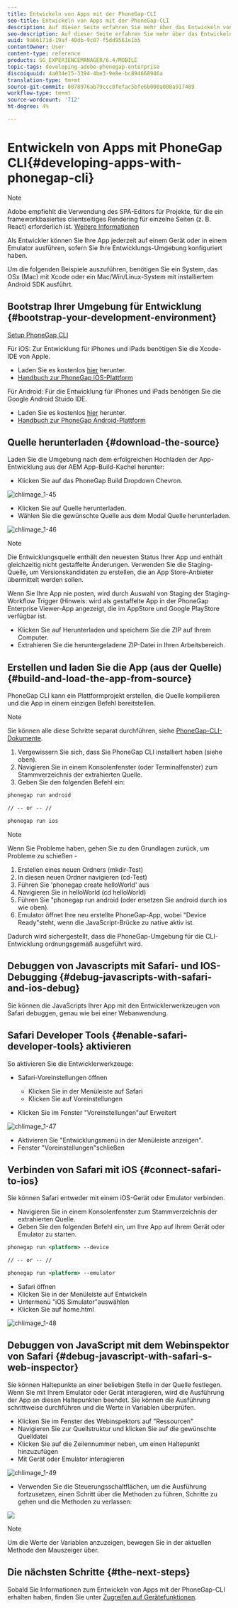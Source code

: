 ```yaml
---
title: Entwickeln von Apps mit der PhoneGap-CLI
seo-title: Entwickeln von Apps mit der PhoneGap-CLI
description: Auf dieser Seite erfahren Sie mehr über das Entwickeln von Apps mit der PhoneGap-CLI.
seo-description: Auf dieser Seite erfahren Sie mehr über das Entwickeln von Apps mit der PhoneGap-CLI.
uuid: 9a66171d-19af-40db-9c07-f5dd9561e1b5
contentOwner: User
content-type: reference
products: SG_EXPERIENCEMANAGER/6.4/MOBILE
topic-tags: developing-adobe-phonegap-enterprise
discoiquuid: 4a034e15-3394-4be3-9e8e-bc894668946a
translation-type: tm+mt
source-git-commit: 8078976ab79ccc0fefac5bfe6b000a008a917489
workflow-type: tm+mt
source-wordcount: '712'
ht-degree: 4%

---
```



# Entwickeln von Apps mit PhoneGap CLI{#developing-apps-with-phonegap-cli}

>[!NOTE]
>
>Adobe empfiehlt die Verwendung des SPA-Editors für Projekte, für die ein frameworkbasiertes clientseitiges Rendering für einzelne Seiten (z. B. React) erforderlich ist. [Weitere Informationen](/help/sites-developing/spa-overview.md)

Als Entwickler können Sie Ihre App jederzeit auf einem Gerät oder in einem Emulator ausführen, sofern Sie Ihre Entwicklungs-Umgebung konfiguriert haben.

Um die folgenden Beispiele auszuführen, benötigen Sie ein System, das OSx (Mac) mit Xcode oder ein Mac/Win/Linux-System mit installiertem Android SDK ausführt.

## Bootstrap Ihrer Umgebung für Entwicklung {#bootstrap-your-development-environment}

[Setup PhoneGap CLI](https://docs.phonegap.com/en/4.0.0/guide_cli_index.md.html#The%20Command-Line%20Interface)

Für iOS: Zur Entwicklung für iPhones und iPads benötigen Sie die Xcode-IDE von Apple.

* Laden Sie es kostenlos [hier](https://developer.apple.com/xcode/downloads/) herunter.
* [Handbuch zur PhoneGap iOS-Plattform](https://docs.phonegap.com/en/4.0.0/guide_platforms_ios_index.md.html#iOS%20Platform%20Guide)

Für Android: Für die Entwicklung für iPhones und iPads benötigen Sie die Google Android Stuido IDE.

* Laden Sie es kostenlos [hier](https://developer.android.com/sdk/index.html) herunter.
* [Handbuch zur PhoneGap Android-Plattform](https://docs.phonegap.com/en/4.0.0/guide_platforms_android_index.md.html#Android%20Platform%20Guide)

## Quelle herunterladen {#download-the-source}

Laden Sie die Umgebung nach dem erfolgreichen Hochladen der App-Entwicklung aus der AEM App-Build-Kachel herunter:

* Klicken Sie auf das PhoneGap Build Dropdown Chevron.

![chlimage_1-45](assets/chlimage_1-45.png)

* Klicken Sie auf Quelle herunterladen.
* Wählen Sie die gewünschte Quelle aus dem Modal Quelle herunterladen.

![chlimage_1-46](assets/chlimage_1-46.png)

>[!NOTE]
>
>Die Entwicklungsquelle enthält den neuesten Status Ihrer App und enthält gleichzeitig nicht gestaffelte Änderungen. Verwenden Sie die Staging-Quelle, um Versionskandidaten zu erstellen, die an App Store-Anbieter übermittelt werden sollen.
>
>Wenn Sie Ihre App nie posten, wird durch Auswahl von Staging der Staging-Workflow Trigger (Hinweis: wird als gestaffelte App in der PhoneGap Enterprise Viewer-App angezeigt, die im AppStore und Google PlayStore verfügbar ist.

* Klicken Sie auf Herunterladen und speichern Sie die ZIP auf Ihrem Computer.
* Extrahieren Sie die heruntergeladene ZIP-Datei in Ihren Arbeitsbereich.

## Erstellen und laden Sie die App (aus der Quelle) {#build-and-load-the-app-from-source}

PhoneGap CLI kann ein Plattformprojekt erstellen, die Quelle kompilieren und die App in einem einzigen Befehl bereitstellen.

>[!NOTE]
>
>Sie können alle diese Schritte separat durchführen, siehe [PhoneGap-CLI-Dokumente](https://phonegap.com/blog/2014/11/13/phonegap-cli-3-6-3/).

1. Vergewissern Sie sich, dass Sie PhoneGap CLI installiert haben (siehe oben).
1. Navigieren Sie in einem Konsolenfenster (oder Terminalfenster) zum Stammverzeichnis der extrahierten Quelle.
1. Geben Sie den folgenden Befehl ein:

```xml
phonegap run android

// -- or -- //

phonegap run ios
```

>[!NOTE]
>
>Wenn Sie Probleme haben, gehen Sie zu den Grundlagen zurück, um Probleme zu schießen -
>
>1. Erstellen eines neuen Ordners (mkdir-Test)
>1. In diesen neuen Ordner navigieren (cd-Test)
>1. Führen Sie &#39;phonegap create helloWorld&#39; aus
>1. Navigieren Sie in helloWorld (cd helloWorld)
>1. Führen Sie &quot;phonegap run android (oder ersetzen Sie android durch ios wie oben).
>1. Emulator öffnet Ihre neu erstellte PhoneGap-App, wobei &quot;Device Ready&quot;steht, wenn die JavaScript-Brücke zu native aktiv ist.

>
>
Dadurch wird sichergestellt, dass die PhoneGap-Umgebung für die CLI-Entwicklung ordnungsgemäß ausgeführt wird.

## Debuggen von Javascripts mit Safari- und IOS-Debugging {#debug-javascripts-with-safari-and-ios-debug}

Sie können die JavaScripts Ihrer App mit den Entwicklerwerkzeugen von Safari debuggen, genau wie bei einer Webanwendung.

## Safari Developer Tools {#enable-safari-developer-tools} aktivieren

So aktivieren Sie die Entwicklerwerkzeuge:

* Safari-Voreinstellungen öffnen

   * Klicken Sie in der Menüleiste auf Safari
   * Klicken Sie auf Voreinstellungen

* Klicken Sie im Fenster &quot;Voreinstellungen&quot;auf Erweitert

![chlimage_1-47](assets/chlimage_1-47.png)

* Aktivieren Sie &quot;Entwicklungsmenü in der Menüleiste anzeigen&quot;.
* Fenster &quot;Voreinstellungen&quot;schließen

## Verbinden von Safari mit iOS {#connect-safari-to-ios}

Sie können Safari entweder mit einem iOS-Gerät oder Emulator verbinden.

* Navigieren Sie in einem Konsolenfenster zum Stammverzeichnis der extrahierten Quelle.
* Geben Sie den folgenden Befehl ein, um Ihre App auf Ihrem Gerät oder Emulator zu starten.

```xml
phonegap run <platform> --device

// -- or -- //

phonegap run <platform> --emulator
```

* Safari öffnen
* Klicken Sie in der Menüleiste auf Entwickeln
* Untermenü &quot;iOS Simulator&quot;auswählen
* Klicken Sie auf home.html

![chlimage_1-48](assets/chlimage_1-48.png)

## Debuggen von JavaScript mit dem Webinspektor von Safari {#debug-javascript-with-safari-s-web-inspector}

Sie können Haltepunkte an einer beliebigen Stelle in der Quelle festlegen. Wenn Sie mit Ihrem Emulator oder Gerät interagieren, wird die Ausführung der App an diesen Haltepunkten beendet. Sie können die Ausführung schrittweise durchführen und die Werte in Variablen überprüfen.

* Klicken Sie im Fenster des Webinspektors auf &quot;Ressourcen&quot;
* Navigieren Sie zur Quellstruktur und klicken Sie auf die gewünschte Quelldatei
* Klicken Sie auf die Zeilennummer neben, um einen Haltepunkt hinzuzufügen
* Mit Gerät oder Emulator interagieren

![chlimage_1-49](assets/chlimage_1-49.png)

* Verwenden Sie die Steuerungsschaltflächen, um die Ausführung fortzusetzen, einen Schritt über die Methoden zu führen, Schritte zu gehen und die Methoden zu verlassen:

![](do-not-localize/chlimage_1-4.png)

>[!NOTE]
>
>Um die Werte der Variablen anzuzeigen, bewegen Sie in der aktuellen Methode den Mauszeiger über.

## Die nächsten Schritte {#the-next-steps}

Sobald Sie Informationen zum Entwickeln von Apps mit der PhoneGap-CLI erhalten haben, finden Sie unter [Zugreifen auf Gerätefunktionen](/help/mobile/phonegap-access-device-features.md).
